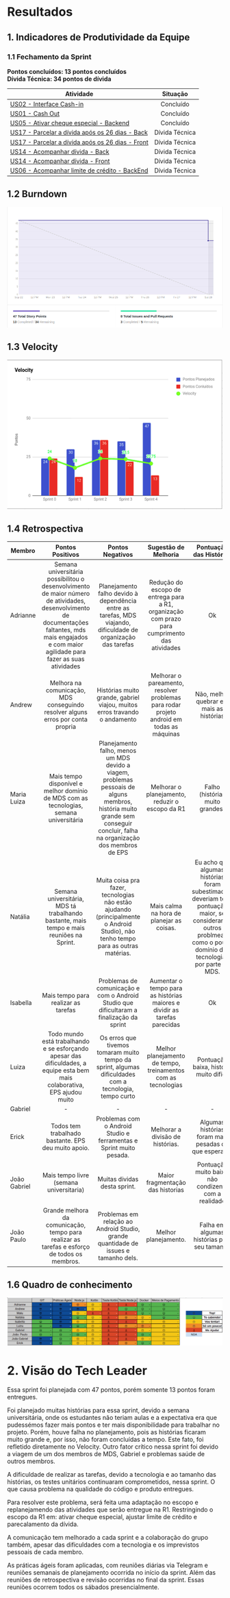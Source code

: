 # Resultados 

## 1. Indicadores de Produtividade da Equipe

### 1.1 Fechamento da Sprint 

**Pontos concluídos: 13 pontos concluídos**
<br>
**Dívida Técnica: 34 pontos de dívida**

| Atividade | Situação |
| --------  | :----:   |
|[US02 - Interface Cash-in](https://github.com/fga-eps-mds/2019.2-Grupo2/issues/40) | Concluído | 
| [US01 - Cash Out](https://github.com/fga-eps-mds/2019.2-Grupo2/issues/41)| Concluído | 
| [US05 - Ativar cheque especial - Backend](https://github.com/fga-eps-mds/2019.2-Grupo2/issues/42)| Concluído | 
| [US17 - Parcelar a dívida após os 26 dias - Back](https://github.com/fga-eps-mds/2019.2-Grupo2/issues/43) | Dívida Técnica | 
|[US17 - Parcelar a dívida após os 26 dias - Front](https://github.com/fga-eps-mds/2019.2-Grupo2/issues/44) | Dívida Técnica | 
| [US14 - Acompanhar dívida - Back](https://github.com/fga-eps-mds/2019.2-Grupo2/issues/45) | Dívida Técnica | 
|[US14 - Acompanhar dívida - Front](https://github.com/fga-eps-mds/2019.2-Grupo2/issues/46) | Dívida Técnica  | 
| [US06 - Acompanhar limite de crédito - BackEnd](https://github.com/fga-eps-mds/2019.2-Grupo2/issues/33) | Dívida Técnica | 


## 1.2 Burndown
![](../../images/metrics_agile/burndown_sprint4.png)

## 1.3 Velocity   
![](../../images/metrics_agile/velocity_sprint4.png)


## 1.4 Retrospectiva 
| Membro | Pontos Positivos | Pontos Negativos | Sugestão de Melhoria | Pontuação das Histórias |
| --------  | :----:   | :----:   | :----:   | :----:   |
| Adrianne | Semana universitária possibilitou o desenvolvimento de maior número  de atividades, desenvolvimento de documentações faltantes, mds mais engajados e com maior agilidade para fazer as suas atividades | Planejamento falho devido à dependência entre as tarefas, MDS viajando, dificuldade de organização das tarefas | Redução do escopo de entrega para a R1, organização com prazo para cumprimento das atividades | Ok |
| Andrew | Melhora na comunicação, MDS conseguindo resolver alguns erros por conta propria | Histórias muito grande, gabriel viajou, muitos erros travando o andamento | Melhorar o pareamento, resolver problemas para rodar projeto android em todas as máquinas | Não, melhor quebrar em mais as histórias  |
| Maria Luiza | Mais tempo disponível e melhor domínio de MDS com as tecnologias, semana universitária | Planejamento falho, menos um MDS devido a viagem, problemas pessoais de alguns membros, história muito grande sem conseguir concluir, falha na organização dos membros de EPS | Melhorar o planejamento, reduzir o escopo da R1 | Falho (histórias muito grandes) |
| Natália | Semana universitária, MDS tá trabalhando bastante, mais tempo e mais reuniões na Sprint. | Muita coisa pra fazer, tecnologias não estão ajudando (principalmente o Android Studio), não tenho tempo para as outras matérias. | Mais calma na hora de planejar as coisas. | Eu acho que algumas histórias foram subestimadas, deveriam ter a pontuação maior, se considerando outros problmeas como o pouco domínio das tecnologias por parte de MDS. |
| Isabella | Mais tempo para realizar as tarefas | Problemas de comunicação e com o Android Studio que dificultaram a finalização da sprint  |Aumentar o tempo para as histórias maiores e dividir as tarefas parecidas |Ok |
| Luiza |Todo mundo está trabalhando e se esforçando apesar das dificuldades, a equipe esta bem mais colaborativa, EPS ajudou muito| Os erros que tivemos tomaram muito tempo da sprint, algumas dificuldades com a tecnologia, tempo curto| Melhor planejamento de tempo, treinamentos com as tecnologias | Pontuação baixa, história muito dificil|
| Gabriel | -| - | - | - | - |
| Erick | Todos tem trabalhado bastante. EPS deu muito apoio.| Problemas com o Android Studio e ferramentas e Sprint muito pesada.| Melhorar a divisão de histórias. | Algumas histórias foram mais pesadas do que esperado. |
| João Gabriel |Mais tempo livre (semana universitaria) | Muitas dividas desta sprint. | Maior fragmentação das historias | Pontuação muito baixa, não condizente com a realidade|
| João Paulo | Grande melhora da comunicação, tempo para realizar as tarefas e esforço de todos os membros. | Problemas em relação ao Android Studio, grande quantidade de issues e tamanho dels. | Melhor planejamento. | Falha em algumas histórias pelo seu tamanho |



## 1.6 Quadro de conhecimento
![](../../images/metrics_agile/quadro_conhecimento_sprint4.png)


# 2. Visão do Tech Leader
Essa sprint foi planejada com 47 pontos, porém somente 13 pontos foram entregues. 

Foi planejado muitas histórias para essa sprint, devido a semana universitária, onde os estudantes não teriam aulas e a expectativa era que pudessémos fazer mais pontos e ter mais disponibilidade para trabalhar no projeto. Porém, houve falha no planejamento, pois as histórias ficaram muito grande e, por isso, não foram concluídas a tempo. Este fato, foi refletido diretamente no Velocity. Outro fator crítico nessa sprint foi devido a viagem de um dos membros de MDS, Gabriel e problemas saúde de outros membros.  

A dificuldade de realizar as tarefas, devido a tecnologia e ao tamanho das histórias, os testes unitários continuaram comprometidos, nessa sprint. O que causa problema na qualidade do código e produto entregues. 

Para resolver este problema, será feita uma adaptação no escopo e replanejamendo das atividades que serão entregue na R1. Restringindo o escopo da R1 em: ativar cheque especial, ajustar limite de crédito e parecalamento da dívida.

A comunicação tem melhorado a cada sprint e a colaboração do grupo também, apesar das dificuldades com a tecnologia e os imprevistos pessoais de cada membro. 

As práticas ágeis foram aplicadas, com reuniões diárias via Telegram e reuniões semanais de planejamento ocorrida no início da sprint. Além das reuniões de retrospectiva e revisão ocorridas no final da sprint. Essas reuniões ocorrem todos os sábados presencialmente.